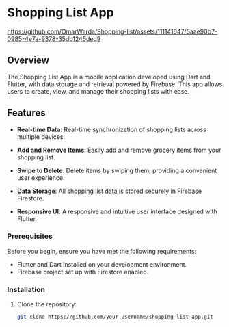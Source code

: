 # Shopping List App


https://github.com/OmarWarda/Shopping-list/assets/111141647/5aae90b7-0985-4e7a-9378-35db1245ded9


## Overview

The Shopping List App is a mobile application developed using Dart and Flutter, with data storage and retrieval powered by Firebase. This app allows users to create, view, and manage their shopping lists with ease.

## Features

- **Real-time Data**: Real-time synchronization of shopping lists across multiple devices.

- **Add and Remove Items**: Easily add and remove grocery items from your shopping list.

- **Swipe to Delete**: Delete items by swiping them, providing a convenient user experience.

- **Data Storage**: All shopping list data is stored securely in Firebase Firestore.

- **Responsive UI**: A responsive and intuitive user interface designed with Flutter.


### Prerequisites

Before you begin, ensure you have met the following requirements:

- Flutter and Dart installed on your development environment.
- Firebase project set up with Firestore enabled.

### Installation

1. Clone the repository:
   ```bash
   git clone https://github.com/your-username/shopping-list-app.git
